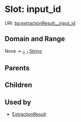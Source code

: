 
# Slot: input_id




URI: [bp:extractionResult__input_id](http://w3id.org/ontogpt/biological-process-templateextractionResult__input_id)


## Domain and Range

None &#8594;  <sub>0..1</sub> [String](types/String.md)

## Parents


## Children


## Used by

 * [ExtractionResult](ExtractionResult.md)

